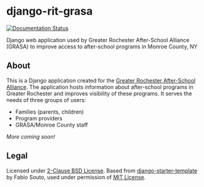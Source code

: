 django-rit-grasa
================

[![Documentation Status](https://readthedocs.org/projects/django-rit-grasa/badge/?version=latest)](https://django-rit-grasa.readthedocs.io/en/latest/?badge=latest)

Django web application used by Greater Rochester After-School Alliance (GRASA) to improve access to after-school programs in Monroe County, NY


## About

This is a Django application created for the [Greater Rochester After-School Alliance](https://www.racf.org/About/Giving-Circles-Initiatives-and-Partnerships/Greater-Rochester-After-School-Alliance).
The application hosts information about after-school programs in Greater Rochester and improves visibility of these programs.
It serves the needs of three groups of users:

* Families (parents, children)
* Program providers
* GRASA/Monroe County staff

_More coming soon!_


## Legal

Licensed under [2-Clause BSD License](https://opensource.org/licenses/BSD-2-Clause).
Based from [django-starter-template](https://github.com/fasouto/django-starter-template) by Fabio Souto, used under permission of [MIT License](https://github.com/fasouto/django-starter-template/blob/6fec40a2ed76dfccdeb8b911cb38978c630a6077/LICENSE).
